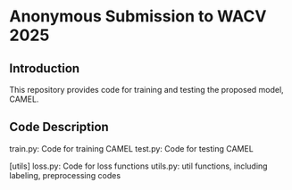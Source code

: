 # Anonymous Submission to WACV 2025


## Introduction
This repository provides code for training and testing the proposed model, CAMEL.

## Code Description
train.py: Code for training CAMEL
test.py: Code for testing CAMEL

[utils]
loss.py: Code for loss functions
utils.py: util functions, including labeling, preprocessing codes
